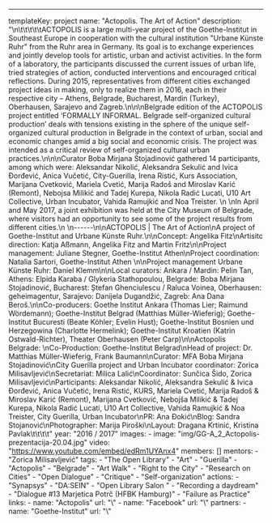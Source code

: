 ---
  templateKey: project
  name: "Actopolis. The Art of Action"
  description: "\n\t\t\t\t\tACTOPOLIS is a large multi-year project of the Goethe-Institut in Southeast Europe in cooperation with the cultural institution \"Urbane Künste Ruhr\" from the Ruhr area in Germany. Its goal is to exchange experiences and jointly develop tools for artistic, urban and activist activities. In the form of a laboratory, the participants discussed the current issues of urban life, tried strategies of action, conducted interventions and encouraged critical reflections. During 2015, representatives from different cities exchanged project ideas in making, only to realize them in 2016, each in their respective city – Athens, Belgrade, Bucharest, Mardin (Turkey), Oberhausen, Sarajevo and Zagreb.\n\n\nBelgrade edition of the ACTOPOLIS project entitled ‘FORMALLY INFORMAL. Belgrade self-organized cultural production’ deals with tensions existing in the sphere of the unique self-organized cultural production in Belgrade in the context of urban, social and economic changes amid a big social and economic crisis. The project was intended as a critical review of self-organized cultural urban practices.\n\n\nCurator Boba Mirjana Stojadinović gathered 14 participants, among which were: Aleksandar Nikolić, Aleksandra Sekulić and Ivica Đorđević, Anica Vučetić, City-Guerilla, Irena Ristić, Kurs Association, Marijana Cvetković, Mariela Cvetić, Marija Radoš and Miroslav Karić (Remont), Nebojsa Milikić and Tadej Kurepa, Nikola Radić Lucati, U10 Art Collective, Urban Incubator, Vahida Ramujkić and Noa Treister. \n \nIn April and May 2017, a joint exhibition was held at the City Museum of Belgrade, where visitors had an opportunity to see some of the project results from different cities.\n \n------\n\nACTOPOLIS | The Art of Action\nA project of Goethe-Institut and Urbane Künste Ruhr.\n\nConcept: Angelika Fitz\nArtisitc direction: Katja Aßmann, Angelika Fitz and Martin Fritz\n\nProject management: Juliane Stegner, Goethe-Institut Athen\nProject coordination: Natalia Sartori, Goethe-Institut Athen \n\nProject management Urbane Künste Ruhr: Daniel Klemm\n\nLocal curators: Ankara / Mardin: Pelin Tan, Athens: Elpida Karaba / Glykeria Stathopoulou, Belgrade: Boba Mirjana Stojadinović, Bucharest: Ștefan Ghenciulescu / Raluca Voinea, Oberhausen: geheimagentur, Sarajevo: Danijela Dugandžić, Zagreb: Ana Dana Beroš.\n\nCo-producers: Goethe Institut Ankara (Thomas Lier; Raimund Wördemann); Goethe-Institut Belgrad (Matthias Müller-Wieferig); Goethe-Institut Bucuresti (Beate Köhler; Evelin Hust); Goethe-Institut Bosnien und Herzegowina (Charlotte Hermelink); Goethe-Institut Kroatien (Katrin Ostwald-Richter), Theater Oberhausen (Peter Carp)\n\nActopolis Belgrade: \nCo-Production: Goethe-Institut Belgrad\nHead of project: Dr. Matthias Müller-Wieferig, Frank Baumann\nCurator: MFA Boba Mirjana Stojadinović\nCity Guerilla project and Urban Incubator coordinator: Zorica Milisavljević\nSecretariat: Milica Lalić\nCoordinator: Sunčica Šido, Zorica Milisavljević\nParticipants: Aleksandar Nikolić, Aleksandra Sekulić & Ivica Đorđević, Anica Vučetić, Irena Ristić, KURS, Mariela Cvetić, Marija Radoš & Miroslav Karić (Remont), Marijana Cvetković, Nebojša Milikić & Tadej Kurepa, Nikola Radić Lucati, U10 Art Collective, Vahida Ramujkić & Noa Treister, City Guerilla, Urban Incubator\nPR: Ana Đokić\nBlog: Sandra Stojanović\nPhotographer: Marija Piroški\nLayout: Dragana Krtinić, Kristina Pavlak\t\t\t\t"
  year: "2016 /   2017"
  images:
    - image: "img/GG-A_2_Actopolis-prezentacija-20.04.jpg"
  video: "https://www.youtube.com/embed/edRm1UYAnx4"
  members: []
  mentors:
    - "Zorica Milisavljević"
  tags:
    - "The Open Library"
    - "Art"
    - "Guerilla"
    - "Actopolis"
    - "Belgrade"
    - "Art Walk"
    - "Right to the City"
    - "Research on Cities"
    - "Open Dialogue"
    - "Critique"
    - "Self-organization"
  actions:
    - "Synapsys"
    - "DA:SEIN"
    - "Open Library Salon "
    - "Recording a daydream"
    - "Dialogue #13 Marjetica Potrč (HFBK Hamburg)"
    - "Failure as Practice"
  links:
    -
      name: "Actopolis"
      url: "\\"
    -
      name: "Facebook"
      url: "\\"
  partners:
    -
      name: "Goethe-Institut"
      url: "\\"
